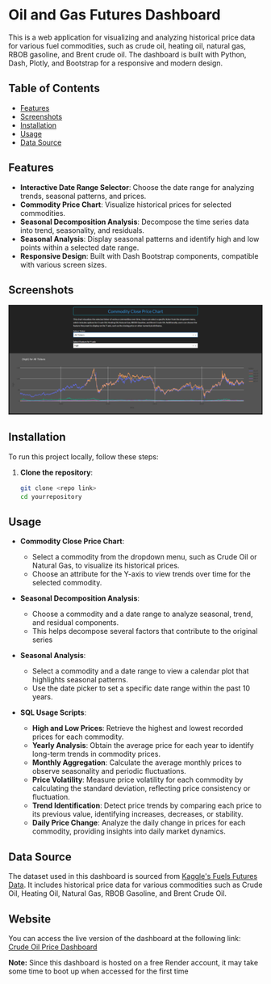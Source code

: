 # Oil and Gas Futures Dashboard

This is a web application for visualizing and analyzing historical price data for various fuel commodities, such as crude oil, heating oil, natural gas, RBOB gasoline, and Brent crude oil. The dashboard is built with Python, Dash, Plotly, and Bootstrap for a responsive and modern design.

## Table of Contents
- [Features](#features)
- [Screenshots](#screenshots)
- [Installation](#installation)
- [Usage](#usage)
- [Data Source](#data-source)

## Features
- **Interactive Date Range Selector**: Choose the date range for analyzing trends, seasonal patterns, and prices.
- **Commodity Price Chart**: Visualize historical prices for selected commodities.
- **Seasonal Decomposition Analysis**: Decompose the time series data into trend, seasonality, and residuals.
- **Seasonal Analysis**: Display seasonal patterns and identify high and low points within a selected date range.
- **Responsive Design**: Built with Dash Bootstrap components, compatible with various screen sizes.

## Screenshots
![Screenshot 1](https://github.com/felix101930/Oil_and_gas/blob/dash_app_render/Screenshot1.png)

## Installation
To run this project locally, follow these steps:

1. **Clone the repository**:
   ```bash
   git clone <repo link>
   cd yourrepository
## Usage

- **Commodity Close Price Chart**:
  - Select a commodity from the dropdown menu, such as Crude Oil or Natural Gas, to visualize its historical prices.
  - Choose an attribute for the Y-axis to view trends over time for the selected commodity.

- **Seasonal Decomposition Analysis**:
  - Choose a commodity and a date range to analyze seasonal, trend, and residual components.
  - This helps decompose several factors that contribute to the original series

- **Seasonal Analysis**:
  - Select a commodity and a date range to view a calendar plot that highlights seasonal patterns.
  - Use the date picker to set a specific date range within the past 10 years.
 
 - **SQL Usage Scripts**:
    - **High and Low Prices**: Retrieve the highest and lowest recorded prices for each commodity.
    - **Yearly Analysis**: Obtain the average price for each year to identify long-term trends in commodity prices.
    - **Monthly Aggregation**: Calculate the average monthly prices to observe seasonality and periodic fluctuations.
    - **Price Volatility**: Measure price volatility for each commodity by calculating the standard deviation, reflecting price consistency or fluctuation.
    - **Trend Identification**: Detect price trends by comparing each price to its previous value, identifying increases, decreases, or stability.
    - **Daily Price Change**: Analyze the daily change in prices for each commodity, providing insights into daily market dynamics.

## Data Source

The dataset used in this dashboard is sourced from [Kaggle's Fuels Futures Data](https://www.kaggle.com/datasets/guillemservera/fuels-futures-data). It includes historical price data for various commodities such as Crude Oil, Heating Oil, Natural Gas, RBOB Gasoline, and Brent Crude Oil.

## Website

You can access the live version of the dashboard at the following link: [Crude Oil Price Dashboard](https://oil-and-gas.onrender.com/)

**Note:** Since this dashboard is hosted on a free Render account, it may take some time to boot up when accessed for the first time



